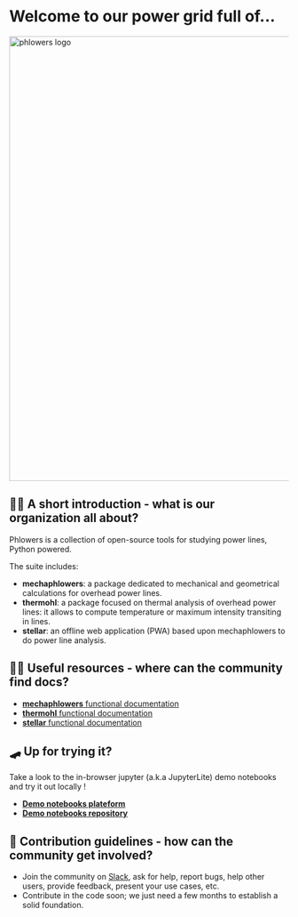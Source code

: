 # Welcome to our power grid full of...

<img src="_static/phlowers_fullsize_txt_banner.png" alt="phlowers logo" width="800" align="center" style="display: block; margin: 0 auto"/>


## 🙋‍♀️ A short introduction - what is our organization all about?

Phlowers is a collection of open-source tools for studying power lines, Python powered.

The suite includes:

- **mechaphlowers**: a package dedicated to mechanical and geometrical calculations for overhead power lines.
- **thermohl**: a package focused on thermal analysis of overhead power lines: it allows to compute
  temperature or maximum intensity transiting in lines.
- **stellar**: an offline web application (PWA) based upon mechaphlowers to do power line analysis. 


## 👩‍💻 Useful resources - where can the community find docs?

- [**mechaphlowers** functional documentation](https://phlowers.readthedocs.io/projects/mechaphlowers/en/latest/)
- [**thermohl** functional documentation](https://phlowers.readthedocs.io/projects/thermohl/en/latest/)
- [**stellar** functional documentation](https://phlowers.readthedocs.io/projects/Stellar/en/latest)

## 🛹 Up for trying it?

Take a look to the in-browser jupyter (a.k.a JupyterLite) demo notebooks and try it out locally !

- [**Demo notebooks plateform**](https://phlowers.github.io/phlowers-notebooks)
- [**Demo notebooks repository**](https://github.com/phlowers/phlowers-notebooks)


## 🌈 Contribution guidelines - how can the community get involved?

- Join the community on [Slack](https://join.slack.com/t/phlowerscommunity/shared_invite/zt-326jo8h3r-fGSty_tPOb9wFhTsoZQ3KQ), ask for help, report bugs, help other users, provide feedback, present your use cases, etc.
- Contribute in the code soon; we just need a few months to establish a solid foundation.
